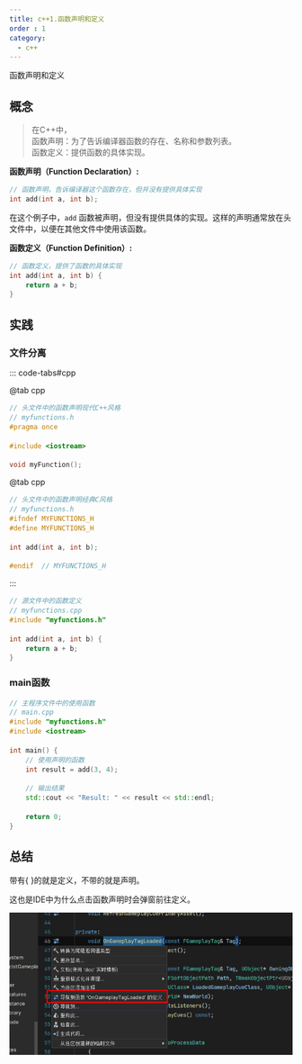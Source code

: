 ```yaml
---
title: c++1.函数声明和定义
order : 1
category:
  - c++
---
```

<ChatMessage avatar="../../../assets/emoji/blzt.png" :avatarWidth="40">
函数声明和定义
</ChatMessage>

## 概念

>在C++中，  
函数声明：为了告诉编译器函数的存在、名称和参数列表。  
函数定义：提供函数的具体实现。


**函数声明（Function Declaration）:**

```cpp
// 函数声明，告诉编译器这个函数存在，但并没有提供具体实现
int add(int a, int b);
```

在这个例子中，`add` 函数被声明，但没有提供具体的实现。这样的声明通常放在头文件中，以便在其他文件中使用该函数。

**函数定义（Function Definition）:**

```cpp
// 函数定义，提供了函数的具体实现
int add(int a, int b) {
    return a + b;
}
```

## 实践

### 文件分离
::: code-tabs#cpp

@tab cpp

```cpp
// 头文件中的函数声明现代C++风格
// myfunctions.h
#pragma once

#include <iostream>

void myFunction();

```
@tab cpp

```cpp
// 头文件中的函数声明经典C风格
// myfunctions.h
#ifndef MYFUNCTIONS_H
#define MYFUNCTIONS_H

int add(int a, int b);

#endif  // MYFUNCTIONS_H
```
:::


```cpp
// 源文件中的函数定义
// myfunctions.cpp
#include "myfunctions.h"

int add(int a, int b) {
    return a + b;
}
```
### main函数

```cpp
// 主程序文件中的使用函数
// main.cpp
#include "myfunctions.h"
#include <iostream>

int main() {
    // 使用声明的函数
    int result = add(3, 4);

    // 输出结果
    std::cout << "Result: " << result << std::endl;

    return 0;
}
```

## 总结

带有{ }的就是定义，不带的就是声明。

<ChatMessage avatar="../../../assets/emoji/dsyj.png" :avatarWidth="40" alignLeft>
这也是IDE中为什么点击函数声明时会弹窗前往定义。
</ChatMessage>

![](..%2Fassets%2Ftodefefine.png)